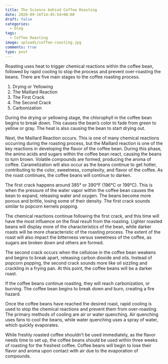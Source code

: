 ```yaml
---
title: The Science behind Coffee Roasting
date: 2020-09-16T14:45:54+08:00
draft: false
categories:
  - blog
tags:
  - Coffee Roasting
image: uploads/coffee-roasting.jpg
comments: true
type: post
---
```

Roasting uses heat to trigger chemical reactions within the coffee bean, followed by rapid cooling to stop the process and prevent over-roasting the beans. There are five main stages to the coffee roasting process.

1. Drying or Yellowing
2. The Maillard Reaction
3. The First Crack
4. The Second Crack
5. Carbonization

During the drying or yellowing stage, the chlorophyll in the coffee bean begins to break down. This causes the bean’s color to fade from green to yellow or gray. The heat is also causing the bean to start drying out.

Next, the Maillard Reaction occurs. This is one of many chemical reactions occurring during the roasting process, but the Maillard reaction is one of the key reactions in developing the flavor of the coffee bean. During this phase, the amino acids and sugars within the coffee bean react, causing the beans to turn brown. Volatile compounds are formed, producing the aroma of coffee. Caramelization will also occur as the beans continue to get hotter, contributing to the color, sweetness, complexity, and flavor of the coffee. As the roast continues, the coffee beans will continue to darken.

The first crack happens around 385° or 390°F (196°C or 199°C). This is when the pressure of the water vapor within the coffee bean causes the bean to expand, releasing water and oxygen. The beans become more porous and brittle, losing some of their density. The first crack sounds similar to popcorn kernels popping.

The chemical reactions continue following the first crack, and this time will have the most influence on the final result from the roasting. Lighter roasted beans will display more of the characteristics of the bean, while darker roasts will be more characteristic of the roasting process. The extent of the roast will also impact the bitterness versus sweetness of the coffee, as sugars are broken down and others are formed.

The second crack occurs when the cellulose in the coffee bean weakens and begins to break apart, releasing carbon dioxide and oils. Instead of popcorn popping, the second crack sounds more like oil sizzling and crackling in a frying pan. At this point, the coffee beans will be a darker roast.

If the coffee beans continue roasting, they will reach carbonization, or burning. The coffee bean begins to break down and burn, creating a fire hazard.

Once the coffee beans have reached the desired roast, rapid cooling is used to stop the chemical reactions and prevent them from over-roasting. The primary methods of cooling are air or water quenching. Air quenching uses fans to cool the beans, while water quenching uses a spray of water, which quickly evaporates.

While freshly roasted coffee shouldn’t be used immediately, as the flavor needs time to set up, the coffee beans should be used within three weeks of roasting for the freshest coffee. Coffee beans will begin to lose their flavor and aroma upon contact with air due to the evaporation of compounds.
